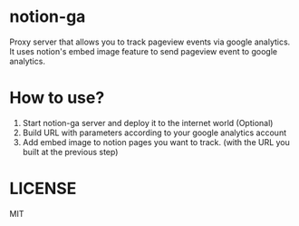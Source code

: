 # notion-ga

Proxy server that allows you to track pageview events via google analytics. It uses notion's embed image feature to send pageview event to google analytics.

# How to use?

1. Start notion-ga server and deploy it to the internet world (Optional)
2. Build URL with parameters according to your google analytics account
3. Add embed image to notion pages you want to track. (with the URL you built at the previous step)

# LICENSE

MIT
